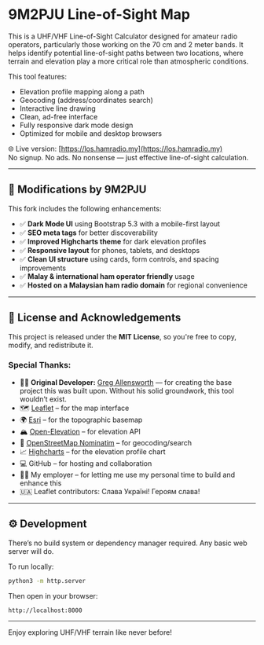 # 9M2PJU Line-of-Sight Map

This is a UHF/VHF Line-of-Sight Calculator designed for amateur radio operators, particularly those working on the 70 cm and 2 meter bands. It helps identify potential line-of-sight paths between two locations, where terrain and elevation play a more critical role than atmospheric conditions.

This tool features:
- Elevation profile mapping along a path
- Geocoding (address/coordinates search)
- Interactive line drawing
- Clean, ad-free interface
- Fully responsive dark mode design
- Optimized for mobile and desktop browsers

🌐 Live version: [https://los.hamradio.my](https://los.hamradio.my)  
No signup. No ads. No nonsense — just effective line-of-sight calculation.

---

## 🔧 Modifications by 9M2PJU

This fork includes the following enhancements:

- ✅ **Dark Mode UI** using Bootstrap 5.3 with a mobile-first layout  
- ✅ **SEO meta tags** for better discoverability  
- ✅ **Improved Highcharts theme** for dark elevation profiles  
- ✅ **Responsive layout** for phones, tablets, and desktops  
- ✅ **Clean UI structure** using cards, form controls, and spacing improvements  
- ✅ **Malay & international ham operator friendly** usage  
- ✅ **Hosted on a Malaysian ham radio domain** for regional convenience  

---

## 📄 License and Acknowledgements

This project is released under the **MIT License**, so you're free to copy, modify, and redistribute it.

### Special Thanks:

- 👨‍💻 **Original Developer:** [Greg Allensworth](https://github.com/gregallensworth/ham-uhfvhf-map) — for creating the base project this was built upon. Without his solid groundwork, this tool wouldn’t exist.  
- 🗺️ [Leaflet](https://leafletjs.com/) – for the map interface  
- 🌍 [Esri](https://www.esri.com/) – for the topographic basemap  
- 🏔️ [Open-Elevation](https://open-elevation.com/) – for elevation API  
- 🧭 [OpenStreetMap Nominatim](https://nominatim.org/) – for geocoding/search  
- 📈 [Highcharts](https://www.highcharts.com/) – for the elevation profile chart  
- 💻 GitHub – for hosting and collaboration  
- 👨‍💻 My employer – for letting me use my personal time to build and enhance this  
- 🇺🇦 Leaflet contributors: Слава Україні! Героям слава!

---

## ⚙️ Development

There’s no build system or dependency manager required. Any basic web server will do.

To run locally:

```bash
python3 -m http.server
````

Then open in your browser:

```
http://localhost:8000
```

---

Enjoy exploring UHF/VHF terrain like never before!

